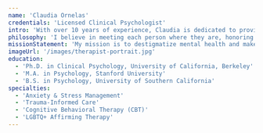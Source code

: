 ```yaml
---
name: 'Claudia Ornelas'
credentials: 'Licensed Clinical Psychologist'
intro: 'With over 10 years of experience, Claudia is dedicated to providing compassionate, evidence-based therapy in a safe and inclusive environment.'
philosophy: 'I believe in meeting each person where they are, honoring their unique story, and empowering them to create meaningful change. My approach is collaborative, respectful, and rooted in the latest research.'
missionStatement: 'My mission is to destigmatize mental health and make quality therapy accessible to all. I am committed to creating a space where clients feel seen, heard, and valued.'
imageUrl: '/images/therapist-portrait.jpg'
education:
  - 'Ph.D. in Clinical Psychology, University of California, Berkeley'
  - 'M.A. in Psychology, Stanford University'
  - 'B.S. in Psychology, University of Southern California'
specialties:
  - 'Anxiety & Stress Management'
  - 'Trauma-Informed Care'
  - 'Cognitive Behavioral Therapy (CBT)'
  - 'LGBTQ+ Affirming Therapy'
---
```

